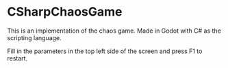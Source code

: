 # CSharpChaosGame

This is an implementation of the chaos game. Made in Godot with C# as the scripting language. 

Fill in the parameters in the top left side of the screen and press F1 to restart. 
